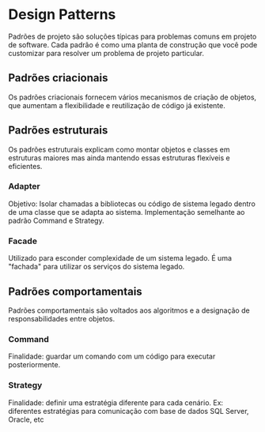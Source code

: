 ﻿# Design Patterns

Padrões de projeto são soluções típicas para problemas comuns em projeto de software. Cada padrão 
é como uma planta de construção que você pode customizar para resolver um problema de projeto particular.

## Padrões criacionais
Os padrões criacionais fornecem vários mecanismos de criação de objetos, que aumentam a flexibilidade e reutilização de código já existente.

## Padrões estruturais
Os padrões estruturais explicam como montar objetos e classes em estruturas maiores mas ainda mantendo essas estruturas flexíveis e eficientes.
### Adapter
Objetivo: Isolar chamadas a bibliotecas ou código de sistema legado dentro de uma classe que se adapta ao sistema.
Implementação semelhante ao padrão Command e Strategy.

### Facade 
Utilizado para esconder complexidade de um sistema legado. É uma "fachada" para utilizar os serviços do sistema legado.

## Padrões comportamentais
Padrões comportamentais são voltados aos algoritmos e a designação de responsabilidades entre objetos.
### Command
Finalidade: guardar um comando com um código para executar posteriormente.

### Strategy
Finalidade: definir uma estratégia diferente para cada cenário. Ex: diferentes estratégias para comunicação com base de dados SQL Server, Oracle, etc